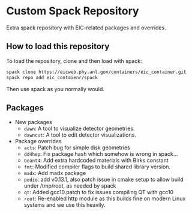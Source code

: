 # Custom Spack Repository

Extra spack repository with EIC-related packages and overrides. 

## How to load this repository
To load the repository, clone and then load with spack:
```bash
spack clone https://eicweb.phy.anl.gov/containers/eic_container.git
spack repo add eic_contaienr/spack
```

Then use spack as you normally would.

## Packages
  * New packages
    - `dawn`: A tool to visualize detector geometries.
    - `dawncut`: A tool to edit detector visualizations.
  * Package overrides
    * `acts`: Patch bug for simple disk geometries
    * `dd4hep`: Fix package hash which somehow is wrong in spack...
    * `Geant4`: Add extra hardcoded materials with Birks constant
    * `fmt`: Modified compiler flags to build shared library version.
    * `madx`: Add madx package
    * `podio`: add v0.13.1, also patch issue in cmake setup to allow build under /tmp/root, as needed by spack
    * `qt`: Added gcc10.patch to fix issues compiling QT with gcc10
    * `root`: Re-enabled http module as this builds fine on modern Linux systems and we use this heavily.



